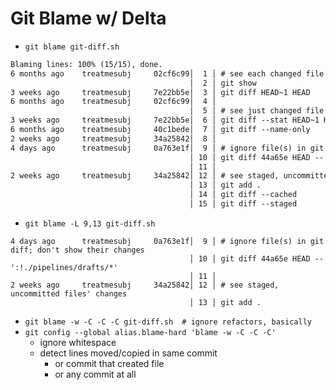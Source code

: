 # Git Blame w/ Delta
- `git blame git-diff.sh`
```txt
Blaming lines: 100% (15/15), done.
6 months ago    treatmesubj     02cf6c99│  1 │ # see each changed file and its changes
                                        │  2 │ git show
3 weeks ago     treatmesubj     7e22bb5e│  3 │ git diff HEAD~1 HEAD
6 months ago    treatmesubj     02cf6c99│  4 │
                                        │  5 │ # see just changed file names
3 weeks ago     treatmesubj     7e22bb5e│  6 │ git diff --stat HEAD~1 HEAD
6 months ago    treatmesubj     40c1bede│  7 │ git diff --name-only
2 weeks ago     treatmesubj     34a25842│  8 │
4 days ago      treatmesubj     0a763e1f│  9 │ # ignore file(s) in git diff; don't show their changes
                                        │ 10 │ git diff 44a65e HEAD -- ':!./pipelines/drafts/*'
                                        │ 11 │
2 weeks ago     treatmesubj     34a25842│ 12 │ # see staged, uncommitted files' changes
                                        │ 13 │ git add .
                                        │ 14 │ git diff --cached
                                        │ 15 │ git diff --staged
```

- `git blame -L 9,13 git-diff.sh`
```text
4 days ago      treatmesubj     0a763e1f│  9 │ # ignore file(s) in git diff; don't show their changes
                                        │ 10 │ git diff 44a65e HEAD -- ':!./pipelines/drafts/*'
                                        │ 11 │
2 weeks ago     treatmesubj     34a25842│ 12 │ # see staged, uncommitted files' changes
                                        │ 13 │ git add .
```

- `git blame -w -C -C -C git-diff.sh  # ignore refactors, basically`
- `git config --global alias.blame-hard 'blame -w -C -C -C'`
    - ignore whitespace
    - detect lines moved/copied in same commit
        - or commit that created file
        - or any commit at all
